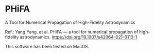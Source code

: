 # PHiFA
 A Tool for Numerical Propagation of High-Fidelity Astrodynamics
 
 
Ref.: Yang Yang, et al. PHiFA — a tool for numerical propagation of high-fidelity astrodynamics.
https://doi.org/10.1007/s42064-021-0113-1

This software has been tested on MacOS. 
